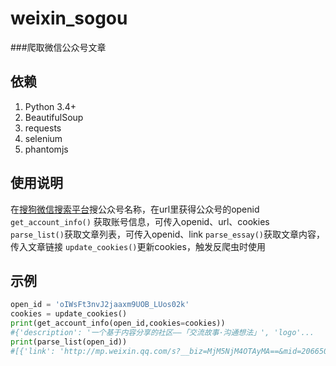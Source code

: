 # weixin_sogou
###爬取微信公众号文章
## 依赖
1. Python 3.4+
2. BeautifulSoup
3. requests
4. selenium
5. phantomjs

## 使用说明
在[搜狗微信搜索平台](http://weixin.sogou.com)搜公众号名称，在url里获得公众号的openid
`get_account_info()` 获取账号信息，可传入openid、url、cookies
`parse_list()`获取文章列表，可传入openid、link
`parse_essay()`获取文章内容，传入文章链接
`update_cookies()`更新cookies，触发反爬虫时使用

## 示例
```python
open_id = 'oIWsFt3nvJ2jaaxm9UOB_LUos02k'
cookies = update_cookies()
print(get_account_info(open_id,cookies=cookies))
#{'description': '一个基于内容分享的社区——「交流故事·沟通想法」', 'logo'...
print(parse_list(open_id))
#[{'link': 'http://mp.weixin.qq.com/s?__biz=MjM5NjM4OTAyMA==&mid=206650

```




